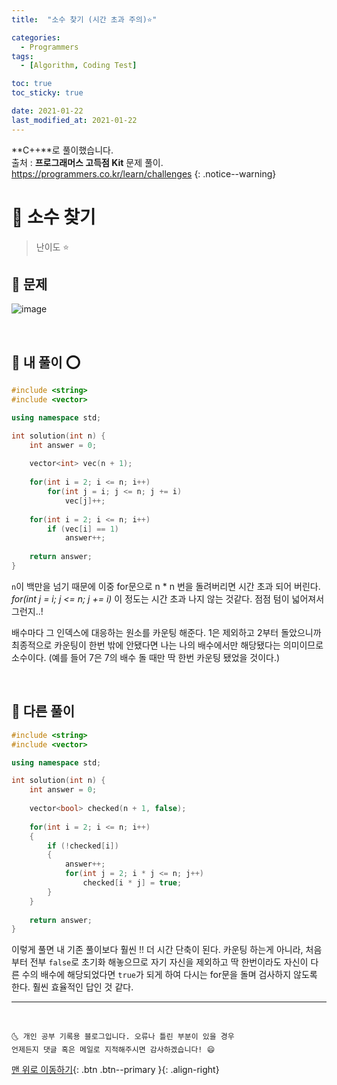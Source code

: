 ```yaml
---
title:  "소수 찾기 (시간 초과 주의)⭐" 

categories:
  - Programmers
tags:
  - [Algorithm, Coding Test]

toc: true
toc_sticky: true

date: 2021-01-22
last_modified_at: 2021-01-22
---
```

**C++**로 풀이했습니다.  
출처 : **프로그래머스 고득점 Kit** 문제 풀이. <https://programmers.co.kr/learn/challenges>
{: .notice--warning}

# 📌 소수 찾기

> 난이도 ⭐

## 🚀 문제

![image](https://user-images.githubusercontent.com/42318591/105451644-38b82300-5cc0-11eb-9221-20b976da7d15.png)


<br>

## 🚀 내 풀이 ⭕

```cpp
#include <string>
#include <vector>

using namespace std;

int solution(int n) {
    int answer = 0;
    
    vector<int> vec(n + 1);
    
    for(int i = 2; i <= n; i++)
        for(int j = i; j <= n; j += i)
            vec[j]++;
    
    for(int i = 2; i <= n; i++)
        if (vec[i] == 1)
            answer++;
    
    return answer;
}
```

`n`이 백만을 넘기 때문에 이중 for문으로 n * n 번을 돌려버리면 시간 초과 되어 버린다. *for(int j = i; j <= n; j += i)* 이 정도는 시간 초과 나지 않는 것같다. 점점 텀이 넓어져서 그런지..! 

배수마다 그 인덱스에 대응하는 원소를 카운팅 해준다. 1은 제외하고 2부터 돌았으니까 최종적으로 카운팅이 한번 밖에 안됐다면 나는 나의 배수에서만 해당됐다는 의미이므로 소수이다. (예를 들어 7은 7의 배수 돌 때만 딱 한번 카운팅 됐었을 것이다.)

<br>

## 🚀 다른 풀이

```cpp
#include <string>
#include <vector>

using namespace std;

int solution(int n) {
    int answer = 0;
    
    vector<bool> checked(n + 1, false);
    
    for(int i = 2; i <= n; i++)
    {
        if (!checked[i])
        {
            answer++;
            for(int j = 2; i * j <= n; j++)
                checked[i * j] = true;
        }
    }
    
    return answer;
}
```

이렇게 풀면 내 기존 풀이보다 훨씬 !! 더 시간 단축이 된다. 카운팅 하는게 아니라, 처음부터 전부 `false`로 초기화 해놓으므로 자기 자신을 제외하고 딱 한번이라도 자신이 다른 수의 배수에 해당되었다면 `true`가 되게 하여 다시는 for문을 돌며 검사하지 않도록 한다. 훨씬 효율적인 답인 것 같다.

***
<br>

    🌜 개인 공부 기록용 블로그입니다. 오류나 틀린 부분이 있을 경우 
    언제든지 댓글 혹은 메일로 지적해주시면 감사하겠습니다! 😄

[맨 위로 이동하기](#){: .btn .btn--primary }{: .align-right}